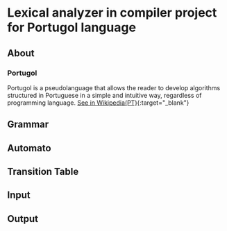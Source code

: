 # Lexical analyzer in compiler project for Portugol language

## About

### Portugol 
Portugol is a pseudolanguage that allows 
the reader to develop algorithms structured in Portuguese in a simple and intuitive way, regardless of programming language.
[See in Wikipedia(PT)](https://pt.wikipedia.org/wiki/Portugol){:target="_blank"}
## Grammar

## Automato

## Transition Table

## Input

## Output
